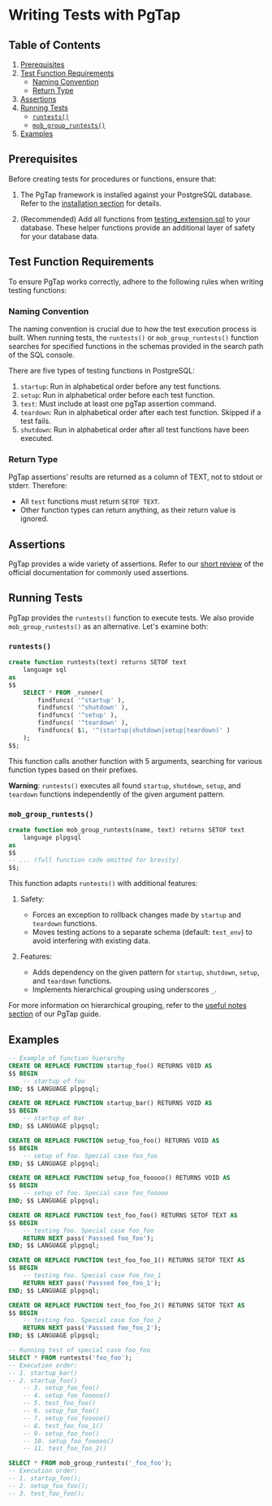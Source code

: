 # Writing Tests with PgTap

## Table of Contents

1. [Prerequisites](#prerequisites)
2. [Test Function Requirements](#test-function-requirements)
   - [Naming Convention](#naming-convention)
   - [Return Type](#return-type)
3. [Assertions](#assertions)
4. [Running Tests](#running-tests)
   - [`runtests()`](#runtests)
   - [`mob_group_runtests()`](#mob_group_runtests)
5. [Examples](#examples)

## Prerequisites

Before creating tests for procedures or functions, ensure that:

1. The PgTap framework is installed against your PostgreSQL database. Refer to the [installation section](./pgtap.md#installation) for details.

2. (Recommended) Add all functions from [testing_extension.sql](../SQL/testing_extension.sql) to your database. These helper functions provide an additional layer of safety for your database data.

## Test Function Requirements

To ensure PgTap works correctly, adhere to the following rules when writing testing functions:

### Naming Convention

The naming convention is crucial due to how the test execution process is built. When running tests, the `runtests()` or `mob_group_runtests()` function searches for specified functions in the schemas provided in the search path of the SQL console.

There are five types of testing functions in PostgreSQL:

1. `startup`: Run in alphabetical order before any test functions.
2. `setup`: Run in alphabetical order before each test function.
3. `test`: Must include at least one pgTap assertion command.
4. `teardown`: Run in alphabetical order after each test function. Skipped if a test fails.
5. `shutdown`: Run in alphabetical order after all test functions have been executed.

### Return Type

PgTap assertions' results are returned as a column of TEXT, not to stdout or stderr. Therefore:

- All `test` functions must return `SETOF TEXT`.
- Other function types can return anything, as their return value is ignored.

## Assertions

PgTap provides a wide variety of assertions. Refer to our [short review](./pgtap.md#commands) of the official documentation for commonly used assertions.

## Running Tests

PgTap provides the `runtests()` function to execute tests. We also provide `mob_group_runtests()` as an alternative. Let's examine both:

### `runtests()`

```sql
create function runtests(text) returns SETOF text
    language sql
as
$$
    SELECT * FROM _runner(
        findfuncs( '^startup' ),
        findfuncs( '^shutdown' ),
        findfuncs( '^setup' ),
        findfuncs( '^teardown' ),
        findfuncs( $1, '^(startup|shutdown|setup|teardown)' )
    );
$$;
```

This function calls another function with 5 arguments, searching for various function types based on their prefixes.

**Warning**: `runtests()` executes all found `startup`, `shutdown`, `setup`, and `teardown` functions independently of the given argument pattern.

### `mob_group_runtests()`

```sql
create function mob_group_runtests(name, text) returns SETOF text
    language plpgsql
as
$$
-- ... (full function code omitted for brevity)
$$;
```

This function adapts `runtests()` with additional features:

1. Safety:
   - Forces an exception to rollback changes made by `startup` and `teardown` functions.
   - Moves testing actions to a separate schema (default: `test_env`) to avoid interfering with existing data.

2. Features:
   - Adds dependency on the given pattern for `startup`, `shutdown`, `setup`, and `teardown` functions.
   - Implements hierarchical grouping using underscores `_`.

For more information on hierarchical grouping, refer to the [useful notes section](./pgtap.md#useful-notes) of our PgTap guide.

## Examples

```sql
-- Example of function hierarchy
CREATE OR REPLACE FUNCTION startup_foo() RETURNS VOID AS
$$ BEGIN
    -- startup of foo
END; $$ LANGUAGE plpgsql;

CREATE OR REPLACE FUNCTION startup_bar() RETURNS VOID AS
$$ BEGIN
    -- startup of bar
END; $$ LANGUAGE plpgsql;

CREATE OR REPLACE FUNCTION setup_foo_foo() RETURNS VOID AS
$$ BEGIN
    -- setup of foo. Special case foo_foo
END; $$ LANGUAGE plpgsql;

CREATE OR REPLACE FUNCTION setup_foo_fooooo() RETURNS VOID AS
$$ BEGIN
    -- setup of foo. Special case foo_fooooo
END; $$ LANGUAGE plpgsql;

CREATE OR REPLACE FUNCTION test_foo_foo() RETURNS SETOF TEXT AS
$$ BEGIN
    -- testing foo. Special case foo_foo
    RETURN NEXT pass('Passsed foo_foo');
END; $$ LANGUAGE plpgsql;

CREATE OR REPLACE FUNCTION test_foo_foo_1() RETURNS SETOF TEXT AS
$$ BEGIN
    -- testing foo. Special case foo_foo_1
    RETURN NEXT pass('Passsed foo_foo_1');
END; $$ LANGUAGE plpgsql;

CREATE OR REPLACE FUNCTION test_foo_foo_2() RETURNS SETOF TEXT AS
$$ BEGIN
    -- testing foo. Special case foo_foo_2
    RETURN NEXT pass('Passsed foo_foo_2');
END; $$ LANGUAGE plpgsql;

-- Running test of special case foo_foo
SELECT * FROM runtests('foo_foo');
-- Execution order:
-- 1. startup_bar()
-- 2. startup_foo()
    -- 3. setup_foo_foo()
    -- 4. setup_foo_fooooo()
    -- 5. test_foo_foo()
    -- 6. setup_foo_foo()
    -- 7. setup_foo_fooooo()
    -- 8. test_foo_foo_1()
    -- 9. setup_foo_foo()
    -- 10. setup_foo_fooooo()
    -- 11. test_foo_foo_2()

SELECT * FROM mob_group_runtests('_foo_foo');
-- Execution order:
-- 1. startup_foo();
-- 2. setup_foo_foo();
-- 3. test_foo_foo();
```
